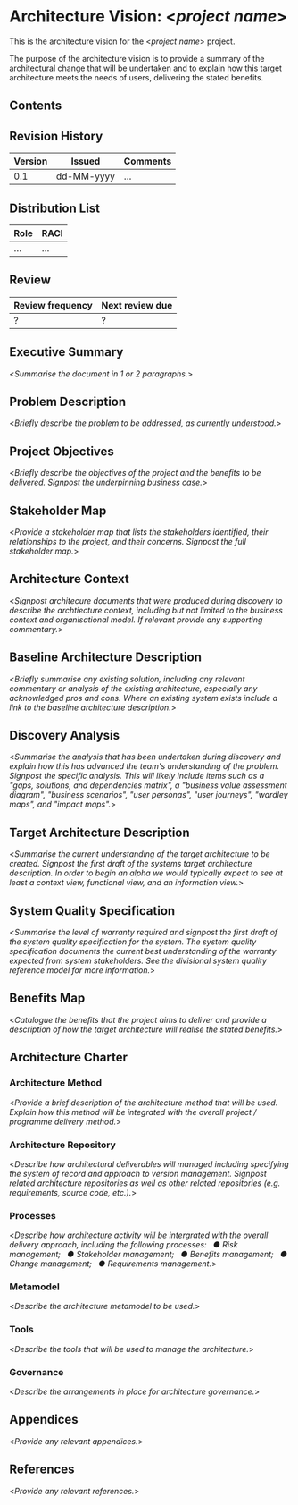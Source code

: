 # Architecture Vision: <_project name_>

This is the architecture vision for the <_project name_> project.

The purpose of the architecture vision is to provide a summary of the architectural change that will be undertaken and to explain how this target architecture meets the needs of users, delivering the stated benefits.


## Contents

<!--TOC max3-->


## Revision History

Version | Issued     | Comments
------- | ---------- | --------
0.1     | dd-MM-yyyy | …


## Distribution List

| Role | RACI
| ---- | ----
| …    | …


## Review

| Review frequency | Next review due
| ---------------- | ---------------
| ?                | ?


## Executive Summary

<_Summarise the document in 1 or 2 paragraphs._>


## Problem Description

<_Briefly describe the problem to be addressed, as currently understood._>

<!--
Constraints?
-->


## Project Objectives

<_Briefly describe the objectives of the project and the benefits to be delivered. Signpost the underpinning business case._>


## Stakeholder Map

<_Provide a stakeholder map that lists the stakeholders identified, their relationships to the project, and their concerns. Signpost the full stakeholder map._>


## Architecture Context

<_Signpost architecure documents that were produced during discovery to describe the archtiecture context, including but not limited to the business context and organisational model. If relevant provide any supporting commentary._>


## Baseline Architecture Description

<_Briefly summarise any existing solution, including any relevant commentary or analysis of the existing architecture, especially any acknowledged pros and cons. Where an existing system exists include a link to the baseline architecture description._>


## Discovery Analysis

<_Summarise the analysis that has been undertaken during discovery and explain how this has advanced the team's understanding of the problem. Signpost the specific analysis. This will likely include items such as a "gaps, solutions, and dependencies matrix", a "business value assessment diagram", "business scenarios", "user personas", "user journeys", "wardley maps", and "impact maps"._>


## Target Architecture Description

<_Summarise the current understanding of the target architecture to be created. Signpost the first draft of the systems target architecture description. In order to begin an alpha we would typically expect to see at least a context view, functional view, and an information view._>


## System Quality Specification

<_Summarise the level of warranty required and signpost the first draft of the system quality specification for the system. The system quality specification documents the current best understanding of the warranty expected from system stakeholders. See the divisional system quality reference model for more information._>


## Benefits Map

<_Catalogue the benefits that the project aims to deliver and provide a description of how the target architecture will realise the stated benefits._>


## Architecture Charter

### Architecture Method

<_Provide a brief description of the architecture method that will be used. Explain how this method will be integrated with the overall project / programme delivery method._>

### Architecture Repository

<_Describe how architectural deliverables will managed including specifying the system of record and approach to version management. Signpost related architecture repositories as well as other related repositories (e.g. requirements, source code, etc.)._>

### Processes

<_Describe how architecture activity will be intergrated with the overall delivery approach, including the following processes:
&nbsp;&nbsp;● Risk management;
&nbsp;&nbsp;● Stakeholder management;
&nbsp;&nbsp;● Benefits management;
&nbsp;&nbsp;● Change management;
&nbsp;&nbsp;● Requirements management._>

### Metamodel

<_Describe the architecture metamodel to be used._>

### Tools

<_Describe the tools that will be used to manage the architecture._>

### Governance

<_Describe the arrangements in place for architecture governance._>


## Appendices

<_Provide any relevant appendices._>


## References

<_Provide any relevant references._>
